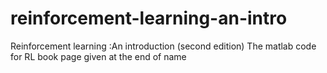 # reinforcement-learning-an-intro
Reinforcement learning :An introduction (second edition)
The matlab code for RL book
page given at the end of name
